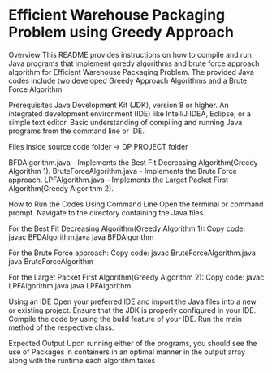
# Efficient Warehouse Packaging Problem using Greedy Approach

Overview
This README provides instructions on how to compile and run Java programs that implement grredy algorithms and brute force approach algorithm for Efficient Warehouse Packaging Problem. The provided Java codes include two developed Greedy Approach Algorithms and a Brute Force Algorithm

Prerequisites
Java Development Kit (JDK), version 8 or higher.
An integrated development environment (IDE) like IntelliJ IDEA, Eclipse, or a simple text editor.
Basic understanding of compiling and running Java programs from the command line or IDE.

Files inside source code folder -> DP PROJECT folder

BFDAlgorithm.java - Implements the Best Fit Decreasing Algorithm(Greedy Algorithm 1).
BruteForceAlgorithm.java - Implements the Brute Force approach.
LPFAlgorithm.java - Implements the Larget Packet First Algorithm(Greedy Algorithm 2).

How to Run the Codes
Using Command Line
Open the terminal or command prompt.
Navigate to the directory containing the Java files.


For the Best Fit Decreasing Algorithm(Greedy Algorithm 1):
Copy code:
javac BFDAlgorithm.java
java BFDAlgorithm

For the Brute Force approach:
Copy code:
javac BruteForceAlgorithm.java
java BruteForceAlgorithm

For the Larget Packet First Algorithm(Greedy Algorithm 2):
Copy code:
javac LPFAlgorithm.java
java LPFAlgorithm

Using an IDE
Open your preferred IDE and import the Java files into a new or existing project.
Ensure that the JDK is properly configured in your IDE.
Compile the code by using the build feature of your IDE.
Run the main method of the respective class.

Expected Output
Upon running either of the programs, you should see the use of Packages in containers in an optimal manner in the output array along with the runtime each algorithm takes
